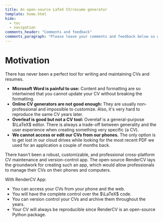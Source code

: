 ```yaml
---
title: An open-source LaTeX CV/resume generator
template: home.html
hide:
  - toc
  - navigation
comments_header: "Comments and feedback"
comments_paragraph: "Please leave your comments and feedback below so we can release v1 soon! We are currently in the beta stage."
---
```


# Motivation

There has never been a perfect tool for writing and maintaining CVs and resumes.

-   **Microsoft Word is painful to use:** Content and formatting are so intertwined that you cannot update your CV without breaking the formatting.
-   **Online CV generators are not good enough:** They are usually non-professional and impossible to customize. Also, it's very hard to reproduce the same CV years later.
-   **Overleaf is good but not a CV tool:** Overelaf is a general-purpose $\LaTeX$ editor. There is always a trade-off between generality and the user experience when creating something very specific (a CV).
-   **We cannot access or edit our CVs from our phones.** The only option is to get lost in our cloud drives while looking for the most recent PDF we used for an application a couple of months back.

There hasn't been a robust, customizable, and professional cross-platform CV maintenance and version-control app. The open-source RenderCV lays the groundwork for creating such an app, which would allow professionals to manage their CVs on their phones and computers.

With RenderCV App:

-   You can access your CVs from your phone and the web.
-   You will have the complete control over the $\LaTeX$ code.
-   You can version control your CVs and archive them throughout the years.
-   Your CV will always be reproducible since RenderCV is an open-source Python package.
